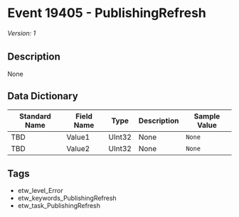 # Event 19405 - PublishingRefresh
###### Version: 1

## Description
None

## Data Dictionary
|Standard Name|Field Name|Type|Description|Sample Value|
|---|---|---|---|---|
|TBD|Value1|UInt32|None|`None`|
|TBD|Value2|UInt32|None|`None`|

## Tags
* etw_level_Error
* etw_keywords_PublishingRefresh
* etw_task_PublishingRefresh